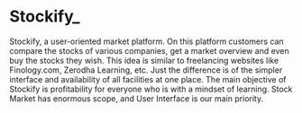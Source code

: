 # Stockify_

Stockify, a user-oriented market platform. On this platform customers can compare the stocks of various companies, get a market overview and even buy the stocks they wish. This idea  is similar to freelancing websites like Finology.com, Zerodha Learning, etc. Just the difference is of the simpler interface and availability of all facilities at one place. The main objective of Stockify is profitability for everyone who is with a mindset of learning. Stock Market has enormous scope, and User Interface is our main priority.
